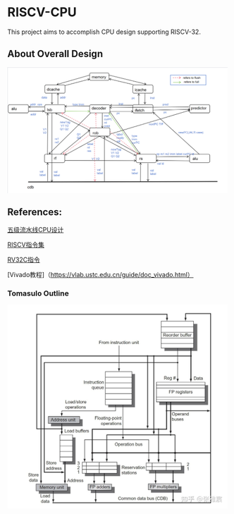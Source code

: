 # RISCV-CPU

This project aims to accomplish CPU design supporting RISCV-32.

## About Overall Design
<img src="figures/myTomasulo(3).png" width="500" align=center />

## References:

[五级流水线CPU设计](https://notes.widcard.win/undergraduate/cs/report/)


[RISCV指令集](https://blog.csdn.net/qq_57502075/article/details/132015845)

[RV32C指令](https://blog.csdn.net/qq_38798111/article/details/129745919)

[Vivado教程]（https://vlab.ustc.edu.cn/guide/doc_vivado.html）

### Tomasulo Outline
<img src="figures/Tomasulo.jpg" width="500" align=center />

